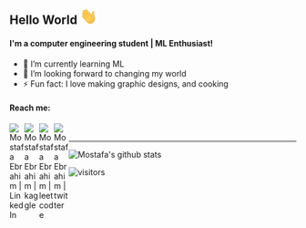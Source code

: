 ## Hello World <img src="https://raw.githubusercontent.com/ABSphreak/ABSphreak/master/gifs/Hi.gif" width="30px">

#### I'm a computer engineering student | ML Enthusiast!
- 🌱 I’m currently learning ML 
- 🎯 I’m looking forward to changing my world
- ⚡ Fun fact: I love making graphic designs, and cooking 


#### Reach me:
[<img align="left" alt="Mostafa Ebrahim | LinkedIn" width="26px" src="https://cdn.jsdelivr.net/npm/simple-icons@v3/icons/linkedin.svg" />][linkedin]
[<img align="left" alt="Mostafa Ebrahim | kaggle" width="26px" src="https://cdn.jsdelivr.net/npm/simple-icons@v3/icons/kaggle.svg" />][kaggle]
[<img align="left" alt="Mostafa Ebrahim | leetcode" width="26px" src="https://cdn.jsdelivr.net/npm/simple-icons@v3/icons/leetcode.svg" />][leetcode]
[<img align="left" alt="Mostafa Ebrahim | twitter" width="26px" src="https://cdn.jsdelivr.net/npm/simple-icons@v3/icons/twitter.svg" />][twitter]
<!--- [<img align="left" alt="Mostafa Ebrahim | CodeForces" width="26px" src="https://cdn.jsdelivr.net/npm/simple-icons@v3/icons/codeforces.svg" />][codeforces] -->

<br />

---

![Mostafa's github stats](https://github-readme-stats.vercel.app/api?username=Mostafa-Ebrahim&count_private=true&hide=issues&icon_color=871489&title_color=002a6e&bg_color=DEG,ffffff,e8ecfd&show_icons=true)

![visitors](https://visitor-badge.laobi.icu/badge?page_id=Mostafa-Ebrahim.Mostafa-Ebrahim)
<!-- ![Top Langs](https://github-readme-stats.vercel.app/api/top-langs/?username=Mostafa-Ebrahim&layout=compact) -->


[linkedin]: https://www.linkedin.com/in/mostafa--ebrahim/
[kaggle]: https://www.kaggle.com/mostafaebrahim
[twitter]: https://twitter.com/MostafaEbrahm
[codeforces]: https://codeforces.com/profile/Mostafa_Ebrahim
[leetcode]: https://leetcode.com/Mostafa-Ebrahim/
